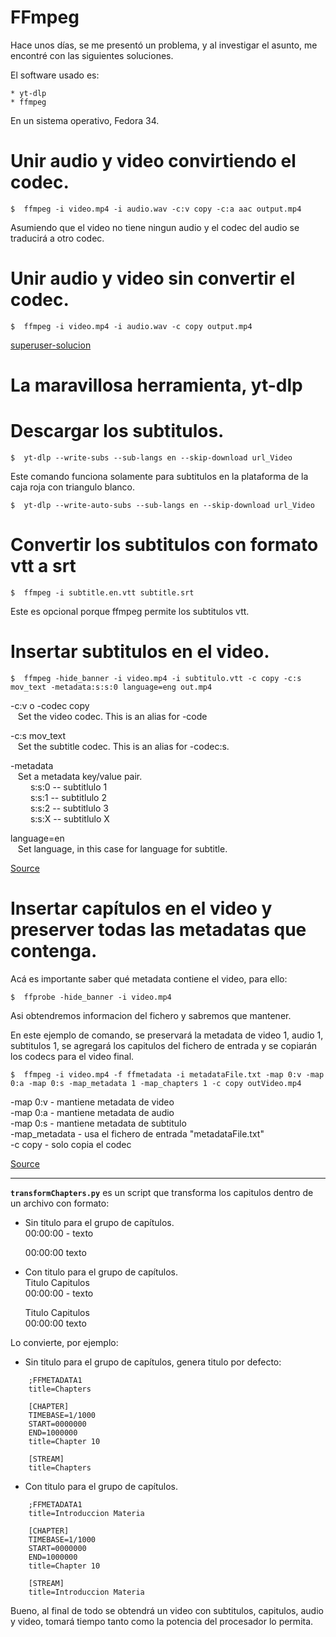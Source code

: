 
# FFmpeg

Hace unos días, se me presentó un problema, y al investigar el asunto, me encontré con las siguientes soluciones.

El software usado es:

	* yt-dlp
	* ffmpeg

En un sistema operativo, Fedora 34.




# Unir audio y video convirtiendo el codec.

	$  ffmpeg -i video.mp4 -i audio.wav -c:v copy -c:a aac output.mp4

Asumiendo que el video no tiene ningun audio y el codec del audio se traducirá a otro codec.



# Unir audio y video sin convertir el codec.

	$  ffmpeg -i video.mp4 -i audio.wav -c copy output.mp4



[superuser-solucion](https://superuser.com/questions/277642/how-to-merge-audio-and-video-file-in-ffmpeg)



# La maravillosa herramienta, yt-dlp 


# Descargar los subtitulos.

	$  yt-dlp --write-subs --sub-langs en --skip-download url_Video

	
  Este comando funciona solamente para subtitulos en la plataforma de la caja roja con triangulo blanco.
	
	$  yt-dlp --write-auto-subs --sub-langs en --skip-download url_Video




# Convertir los subtitulos con formato vtt a srt

	$  ffmpeg -i subtitle.en.vtt subtitle.srt


Este es opcional porque ffmpeg permite los subtitulos vtt.



# Insertar subtitulos en el video.

	$  ffmpeg -hide_banner -i video.mp4 -i subtitulo.vtt -c copy -c:s mov_text -metadata:s:s:0 language=eng out.mp4


-c:v o -codec copy<br>
&nbsp;&nbsp; Set the video codec. This is an alias for -code<br>

-c:s mov_text<br>
&nbsp;&nbsp; Set the subtitle codec. This is an alias for -codec:s.<br>

-metadata<br>
&nbsp;&nbsp; Set a metadata key/value pair.<br>
&emsp;&emsp; s:s:0 -- subtitlulo 1<br>
&emsp;&emsp; s:s:1 -- subtitlulo 2<br>
&emsp;&emsp; s:s:2 -- subtitlulo 3<br>
&emsp;&emsp; s:s:X -- subtitlulo X<br>

language=en<br>
&nbsp;&nbsp; Set language, in this case for language for subtitle.<br>
	


[Source](https://bernd.dev/2020/04/adding-subtitles/)



# Insertar capítulos en el video y preserver todas las metadatas que contenga.

Acá es importante saber qué metadata contiene el video, para ello:

	$  ffprobe -hide_banner -i video.mp4


   Asi obtendremos informacion del fichero y sabremos que mantener.


   En este ejemplo de comando, se preservará la metadata de video 1, audio 1, subtitulos 1, se agregará los capitulos del fichero de entrada y se copiarán los codecs para el video final.
    
	$  ffmpeg -i video.mp4 -f ffmetadata -i metadataFile.txt -map 0:v -map 0:a -map 0:s -map_metadata 1 -map_chapters 1 -c copy outVideo.mp4


-map 0:v	- mantiene metadata de video<br>
-map 0:a	- mantiene metadata de audio<br>
-map 0:s	- mantiene metadata de subtitulo<br>
-map_metadata	- usa el fichero de entrada "metadataFile.txt"<br>
-c copy		- solo copia el codec<br>


[Source](https://stackoverflow.com/questions/70280531/problems-adding-chapters-ffmpeg)


---

**`transformChapters.py`** es un script que transforma los capitulos dentro de un archivo con formato:


* Sin titulo para el grupo de capítulos.<br>
	00:00:00 - texto<br>

	00:00:00 texto<br>


* Con titulo para el grupo de capítulos.<br>
	Titulo Capitulos<br>
	00:00:00 - texto<br>

	Titulo Capitulos<br>
	00:00:00 texto<br>


Lo convierte, por ejemplo:


* Sin titulo para el grupo de capítulos, genera titulo por defecto:
```	
	;FFMETADATA1
	title=Chapters
	
	[CHAPTER]
	TIMEBASE=1/1000
	START=0000000
	END=1000000
	title=Chapter 10
	
	[STREAM]
	title=Chapters
```

* Con titulo para el grupo de capítulos.
```
	;FFMETADATA1
	title=Introduccion Materia
	
	[CHAPTER]
	TIMEBASE=1/1000
	START=0000000
	END=1000000
	title=Chapter 10
	
	[STREAM]
	title=Introduccion Materia	
```




Bueno, al final de todo se obtendrá un video con subtitulos, capitulos, audio y video, tomará tiempo tanto como la potencia del procesador lo permita.


